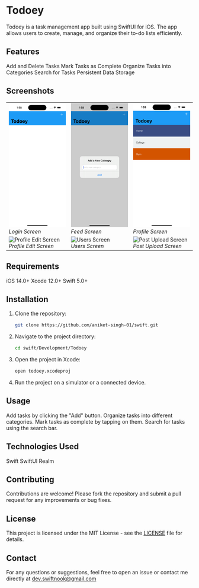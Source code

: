 
# Todoey

Todoey is a task management app built using SwiftUI for iOS. The app allows users to create, manage, and organize their to-do lists efficiently.

## Features

Add and Delete Tasks
Mark Tasks as Complete
Organize Tasks into Categories
Search for Tasks
Persistent Data Storage

## Screenshots

<table>
  <tr>
    <td>
      <img src="./Todoey/ScreenShots/1.png" alt="Login Screen" width="200"/>
      <br>
      <em>Login Screen</em>
    </td>
    <td>
      <img src="./Todoey/ScreenShots/2.png" alt="Feed Screen" width="200"/>
      <br>
      <em>Feed Screen</em>
    </td>
    <td>
      <img src="./Todoey/ScreenShots/3.png" alt="Profile Screen" width="200"/>
      <br>
      <em>Profile Screen</em>
    </td>
  </tr>
  <tr>
    <td>
      <img src="./Todoey/ScreenShots/edit_profile.png" alt="Profile Edit Screen" width="200"/>
      <br>
      <em>Profile Edit Screen</em>
    </td>
    <td>
      <img src="./Todoey/ScreenShots/users.png" alt="Users Screen" width="200"/>
      <br>
      <em>Users Screen</em>
    </td>
    <td>
      <img src="./Todoey/ScreenShots/upload.png" alt="Post Upload Screen" width="200"/>
      <br>
      <em>Post Upload Screen</em>
    </td>
  </tr>
</table>


## Requirements

iOS 14.0+
Xcode 12.0+
Swift 5.0+

## Installation

1. Clone the repository:
    ```bash
    git clone https://github.com/aniket-singh-01/swift.git
    ```
2. Navigate to the project directory:
    ```bash
    cd swift/Development/Todoey
    ```
3. Open the project in Xcode:
    ```bash
    open todoey.xcodeproj
    ```
4. Run the project on a simulator or a connected device.

## Usage

Add tasks by clicking the "Add" button.
Organize tasks into different categories.
Mark tasks as complete by tapping on them.
Search for tasks using the search bar.

## Technologies Used

Swift
SwiftUI
Realm

## Contributing

Contributions are welcome! Please fork the repository and submit a pull request for any improvements or bug fixes.

## License

This project is licensed under the MIT License - see the [LICENSE](LICENSE) file for details.

## Contact

For any questions or suggestions, feel free to open an issue or contact me directly at dev.swiftnook@gmail.com
